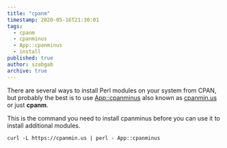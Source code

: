 ```yaml
---
title: "cpanm"
timestamp: 2020-05-16T21:30:01
tags:
  - cpanm
  - cpanminus
  - App::cpanminus
  - install
published: true
author: szabgab
archive: true
---
```



There are several ways to install Perl modules on your system from CPAN, but probably the best is to use
[App::cpanminus](https://metacpan.org/pod/App::cpanminus) also known as [cpanmin.us](https://cpanmin.us/)
or just <b>cpanm</b>.


This is the command you need to install cpanminus before you can use it to install additional modules.

```
curl -L https://cpanmin.us | perl - App::cpanminus
```

